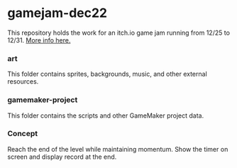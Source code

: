 # gamejam-dec22
This repository holds the work for an itch.io game jam running from 12/25 to 12/31.  [More info here.](https://itch.io/jam/indie-game-dev-beginners-002)

### art
This folder contains sprites, backgrounds, music, and other external resources.

### gamemaker-project
This folder contains the scripts and other GameMaker project data.

### Concept
Reach the end of the level while maintaining momentum. Show the timer on screen and display record at the end.